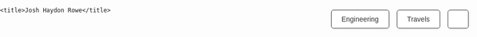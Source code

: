 <html lang="en">
<head>
    <link rel="canonical" href="https://joshhaydonrowe.com/" />
    <meta charset="UTF-8">
    <meta name="viewport" content="width=device-width, initial-scale=1.0">
    
    <title>Josh Haydon Rowe</title>
<script src="https://cdnjs.cloudflare.com/ajax/libs/three.js/r128/three.min.js"></script>
<style>
    body {
        font-family: Arial, sans-serif;
        margin: 0;
        padding: 0;
    }

    .top-nav {
        position: fixed;
        top: 20px;
        right: 20px;
        display: flex;
        gap: 15px;
        z-index: 1000;
    }

    .top-nav a {
        text-decoration: none;
        color: #333;
        padding: 10px 20px;
        border: 1px solid #333;
        border-radius: 5px;
        transition: all 0.3s ease;
        background-color: white;
    }

    .top-nav a:hover {
        background-color: #333;
        color: white;
    }

    .header-content {
        text-align: center;
        padding: 40px 0;
    }

    .header-content h1 {
        font-size: 2.5em;
        margin-bottom: 10px;
    }

    .header-content p {
        font-size: 1.2em;
    }

    section {
        padding: 50px;
    }

    h2 {
        text-align: center;
    }

    .travel-buttons button {
        padding: 10px 20px;
        margin: 5px;
        cursor: pointer;
    }

    /* Globe styles */
    #globe-container {
        width: 100%;
        height: 100vh;
        position: relative;
        overflow: hidden;
    }
    
    #globe-placeholder {
        position: absolute;
        width: 100%;
        height: 100%;
    }
    
    #globe-canvas {
        position: absolute;
        width: 100%;
        height: 100%;
    }
</style>
</head>

<body>
    <div id="globe-container">
        <div id="globe-placeholder"></div>
        <canvas id="globe-canvas"></canvas>
    </div>
    <div class="top-nav">
        <a href="#engineering">Engineering</a>
        <a href="#travels">Travels</a>
        <a href="resume..pdf"/a>
    </div>


    <div class="header-content">
        <h1>Josh Haydon Rowe</h1>
        <p>Welcome to My Personal Website</p>
    </div>

    <section id="introduction">
        <h2>Introduction</h2>
        <p>I am a senior majoring in chemical engineering at the University of Edinburgh with a year abroad at UC Berkeley, with research experience at Yale, and a few months interning at Tesla. I'm interested in renewable energy sources, climate tech, global exploration, language learning & a little surfing on the side.</p>
    </section>

    <section id="engineering">
        <h2>Engineering</h2>
        <p>This section is dedicated to engineering.</p>
    </section>

    <section id="travels">
        <h2>Travels</h2>
        <p>Explore my travel adventures:</p>
        <div class="travel-buttons">
            <button onclick="location.href='mexico-to-colombia.html'">Mexico to Colombia</button>
            <button onclick="location.href='lima-to-ushuaia.html'">Lima to Ushuaia - Hitchhiking the Panamerican Highway</button>
        </div>
    </section>
    <script src="globe.js"></script>
<script>
    document.addEventListener('DOMContentLoaded', () => {
        const globe = new Globe();
        
        // Handle window resizing
        window.addEventListener('resize', () => {
            globe.camera.aspect = window.innerWidth / window.innerHeight;
            globe.camera.updateProjectionMatrix();
            globe.renderer.setSize(window.innerWidth, window.innerHeight);
        });
    });
</script>
</body>
</html>
